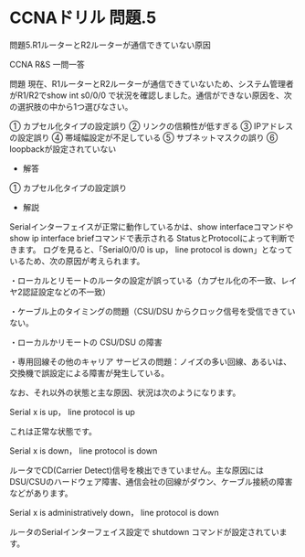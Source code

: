 # CCNAドリル 問題.5

問題5.R1ルーターとR2ルーターが通信できていない原因

CCNA R&S 一問一答

問題
現在、R1ルーターとR2ルーターが通信できていないため、システム管理者がR1/R2でshow int s0/0/0 で状況を確認しました。通信ができない原因を、次の選択肢の中から1つ選びなさい。

① カプセル化タイプの設定誤り
② リンクの信頼性が低すぎる
③ IPアドレスの設定誤り
④ 帯域幅設定が不足している
⑤ サブネットマスクの誤り
⑥ loopbackが設定されていない

- 解答

① カプセル化タイプの設定誤り

- 解説

Serialインターフェイスが正常に動作しているかは、show interfaceコマンドやshow ip interface briefコマンドで表示される StatusとProtocolによって判断できます。 ログを見ると、「Serial0/0/0 is up， line protocol is down」となっているため、次の原因が考えられます。

・ローカルとリモートのルータの設定が誤っている（カプセル化の不一致、レイヤ2認証設定などの不一致）

・ケーブル上のタイミングの問題（CSU/DSU からクロック信号を受信できていない。

・ローカルかリモートの CSU/DSU の障害

・専用回線その他のキャリア サービスの問題：ノイズの多い回線、あるいは、交換機で誤設定による障害が発生している。

なお、それ以外の状態と主な原因、状況は次のようになります。

Serial x is up， line protocol is up

これは正常な状態です。

Serial x is down， line protocol is down

ルータでCD(Carrier Detect)信号を検出できていません。主な原因にはDSU/CSUのハードウェア障害、通信会社の回線がダウン、ケーブル接続の障害などがあります。

Serial x is administratively down， line protocol is down

ルータのSerialインターフェイス設定で shutdown コマンドが設定されています。